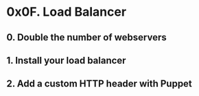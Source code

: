 # 0x0F. Load Balancer

## 0. Double the number of webservers
## 1. Install your load balancer
## 2. Add a custom HTTP header with Puppet

